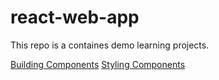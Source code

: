 # react-web-app

This repo is a containes demo learning projects.

[Building Components](https://github.com/tarunkhurana2015/react-web-app/tree/main/gaming-app)
[Styling Components](https://github.com/tarunkhurana2015/react-web-app/tree/main/vanilla-css)

